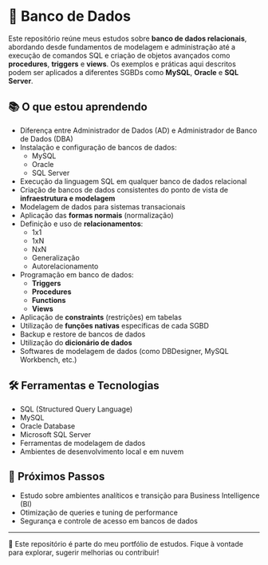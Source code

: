 # 💾 Banco de Dados

Este repositório reúne meus estudos sobre **banco de dados relacionais**, abordando desde fundamentos de modelagem e administração até a execução de comandos SQL e criação de objetos avançados como **procedures**, **triggers** e **views**. Os exemplos e práticas aqui descritos podem ser aplicados a diferentes SGBDs como **MySQL**, **Oracle** e **SQL Server**.

## 📚 O que estou aprendendo

- Diferença entre Administrador de Dados (AD) e Administrador de Banco de Dados (DBA)
- Instalação e configuração de bancos de dados:
  - MySQL
  - Oracle
  - SQL Server
- Execução da linguagem SQL em qualquer banco de dados relacional
- Criação de bancos de dados consistentes do ponto de vista de **infraestrutura e modelagem**
- Modelagem de dados para sistemas transacionais
- Aplicação das **formas normais** (normalização)
- Definição e uso de **relacionamentos**:
  - 1x1
  - 1xN
  - NxN
  - Generalização
  - Autorelacionamento
- Programação em banco de dados:
  - **Triggers**
  - **Procedures**
  - **Functions**
  - **Views**
- Aplicação de **constraints** (restrições) em tabelas
- Utilização de **funções nativas** específicas de cada SGBD
- Backup e restore de bancos de dados
- Utilização do **dicionário de dados**
- Softwares de modelagem de dados (como DBDesigner, MySQL Workbench, etc.)

## 🛠️ Ferramentas e Tecnologias

- SQL (Structured Query Language)
- MySQL
- Oracle Database
- Microsoft SQL Server
- Ferramentas de modelagem de dados
- Ambientes de desenvolvimento local e em nuvem

## 🚀 Próximos Passos

- Estudo sobre ambientes analíticos e transição para Business Intelligence (BI)
- Otimização de queries e tuning de performance
- Segurança e controle de acesso em bancos de dados

---

📌 Este repositório é parte do meu portfólio de estudos. Fique à vontade para explorar, sugerir melhorias ou contribuir!
